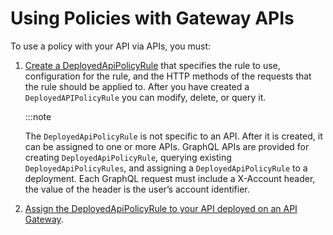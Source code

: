 # Using Policies with Gateway APIs

<head>
  <meta name="guidename" content="API Management"/>
  <meta name="context" content="GUID-5200387a-dd08-46f8-a234-dd94661dd874"/>
</head>

To use a policy with your API via APIs, you must:

1.  [Create a DeployedApiPolicyRule](api-Creating_deployedapipolicyrule_3c534f30-dba9-4222-8916-ed876716f46a.md#title_cead461d-f099-433d-8cfd-43c0f5d2c635) that specifies the rule to use, configuration for the rule, and the HTTP methods of the requests that the rule should be applied to. After you have created a `DeployedAPIPolicyRule` you can modify, delete, or query it.

    :::note 
    
    The `DeployedApiPolicyRule` is not specific to an API. After it is created, it can be assigned to one or more APIs. GraphQL APIs are provided for creating `DeployedApiPolicyRule`, querying existing `DeployedApiPolicyRules`, and assigning a `DeployedApiPolicyRule` to a deployment. Each GraphQL request must include a X-Account header, the value of the header is the user’s account identifier.

2.  [Assign the DeployedApiPolicyRule to your API deployed on an API Gateway](api-Assigning_deployedapipolicy_e339db7a-4534-441a-9884-6c3b69102273.md#title_25cf2a90-f245-4bd2-b1e1-5831b08eae0a).
